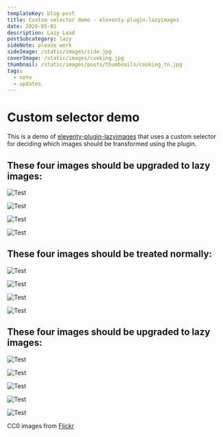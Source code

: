 ```yaml
---
templateKey: blog-post
title: Custom selector demo - eleventy-plugin-lazyimages
date: 2020-05-01
description: Lazy Load
postSubcategory: lazy
sideNote: please work
sideImage: /static/images/side.jpg
coverImage: /static/images/cooking.jpg
thumbnail: /static/images/posts/thumbnails/cooking_tn.jpg
tags:
  - note
  - updates
---
```

# Custom selector demo

This is a demo of
[eleventy-plugin-lazyimages](https://github.com/liamfiddler/eleventy-plugin-lazyimages)
that uses a custom selector for deciding which images should be
transformed using the plugin.

## These four images should be upgraded to lazy images:

<div class="lazyimages">

![Test](https://live.staticflickr.com/3915/14746807980_875aa68823_o.jpg "Test")

![Test](https://live.staticflickr.com/7807/47291519341_1ceba19252_o.jpg "Test")

![Test](https://live.staticflickr.com/65535/48071415937_e2ac4b7e35_o.jpg "Test")

![Test](https://live.staticflickr.com/686/32013411203_85cb9cc1b1_o.jpg "Test")

</div>

## These four images should be treated normally:

![Test](https://live.staticflickr.com/8125/8619142600_e5bddd2892_o.jpg "Test")

![Test](https://live.staticflickr.com/8591/15975792640_109ea4b06f_o.jpg "Test")

![Test](https://live.staticflickr.com/65535/48071419701_9903d29f0b_o.jpg "Test")

![Test](https://live.staticflickr.com/3715/9595703973_4232326b62_o.jpg "Test")

## These four images should be upgraded to lazy images:

<div class="lazyimages">

![Test](https://live.staticflickr.com/8826/17099558470_d9711f028f_o.jpg "Test")

![Test](https://live.staticflickr.com/8654/16160691337_6d7269d5f2_o.jpg "Test")

![Test](https://live.staticflickr.com/65535/48072104611_6ff9ff703b_o.jpg "Test")

![Test](https://live.staticflickr.com/2915/14409603372_462fa7275c_o.jpg "Test")

![Test](https://live.staticflickr.com/7905/47521441372_9ec3f22a08_o.jpg "Test")

</div>

CC0 images from [Flickr](https://www.flickr.com/search/?license=9)
